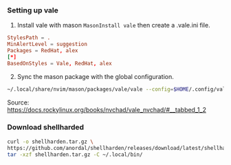 ### Setting up vale
1. Install vale with mason `MasonInstall vale` then create a .vale.ini file.

```toml
StylesPath = .
MinAlertLevel = suggestion
Packages = RedHat, alex
[*]
BasedOnStyles = Vale, RedHat, alex
```
2. Sync the mason package with the global configuration.
```sh
~/.local/share/nvim/mason/packages/vale/vale --config=$HOME/.config/vale/.vale.ini sync
```

Source: https://docs.rockylinux.org/books/nvchad/vale_nvchad/#__tabbed_1_2

### Download shellharded

```sh
curl -o shellharden.tar.gz \
https://github.com/anordal/shellharden/releases/download/latest/shellharden-x86_64-unknown-linux-gnu.tar.gz
tar -xzf shellharden.tar.gz -C ~/.local/bin/
```
